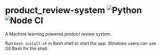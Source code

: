 # product_review-system ![Python](https://github.com/urstrulykkr/product_review-system/workflows/Python/badge.svg) ![Node CI](https://github.com/urstrulykkr/product_review-system/workflows/Node%20CI/badge.svg)

A Machine learning powered product review system.

Run `bash install.sh` in Bash shell to start the app. Windows users can use Git Bash for the shell.
